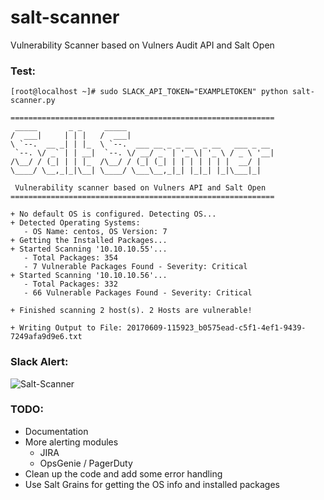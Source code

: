 # salt-scanner
Vulnerability Scanner based on Vulners Audit API and Salt Open

### Test:
```
[root@localhost ~]# sudo SLACK_API_TOKEN="EXAMPLETOKEN" python salt-scanner.py

===========================================================
 _____       _ _     _____
/  ___|     | | |   /  ___|
\ `--.  __ _| | |_  \ `--.  ___ __ _ _ __  _ __   ___ _ __
 `--. \/ _` | | __|  `--. \/ __/ _` | '_ \| '_ \ / _ \ '__|
/\__/ / (_| | | |_  /\__/ / (_| (_| | | | | | | |  __/ |
\____/ \__,_|_|\__| \____/ \___\__,_|_| |_|_| |_|\___|_|

 Vulnerability scanner based on Vulners API and Salt Open
===========================================================

+ No default OS is configured. Detecting OS...
+ Detected Operating Systems:
   - OS Name: centos, OS Version: 7
+ Getting the Installed Packages...
+ Started Scanning '10.10.10.55'...
   - Total Packages: 354
   - 7 Vulnerable Packages Found - Severity: Critical
+ Started Scanning '10.10.10.56'...
   - Total Packages: 332
   - 66 Vulnerable Packages Found - Severity: Critical

+ Finished scanning 2 host(s). 2 Hosts are vulnerable!

+ Writing Output to File: 20170609-115923_b0575ead-c5f1-4ef1-9439-7249afa9d9e6.txt
```
### Slack Alert:
![Salt-Scanner](https://github.com/0x4D31/salt-scanner/blob/master/docs/slack-alert_full.jpg)

### TODO:
+ Documentation
+ More alerting modules
   - JIRA
   - OpsGenie / PagerDuty
+ Clean up the code and add some error handling
+ Use Salt Grains for getting the OS info and installed packages
